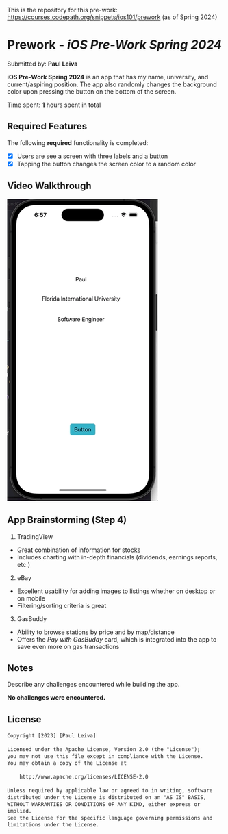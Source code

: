 This is the repository for this pre-work: https://courses.codepath.org/snippets/ios101/prework (as of Spring 2024)

# Prework - *iOS Pre-Work Spring 2024*

Submitted by: **Paul Leiva**

**iOS Pre-Work Spring 2024** is an app that has my name, university, and current/aspiring position. The app also randomly changes the background color upon pressing the button on the bottom of the screen.

Time spent: **1** hours spent in total

## Required Features

The following **required** functionality is completed:

- [x] Users are see a screen with three labels and a button
- [x] Tapping the button changes the screen color to a random color
 
## Video Walkthrough

![GIF](https://github.com/paul-leiva/iOS101_Pre-work_Spring2024/blob/main/pre-work_GIF.gif)

## App Brainstorming (Step 4)

1. TradingView
  - Great combination of information for stocks
  - Includes charting with in-depth financials (dividends, earnings reports, etc.)
2. eBay
  - Excellent usability for adding images to listings whether on desktop or on mobile
  - Filtering/sorting criteria is great
3. GasBuddy
  - Ability to browse stations by price and by map/distance
  - Offers the *Pay with GasBuddy* card, which is integrated into the app to save even more on gas transactions

## Notes

Describe any challenges encountered while building the app.

**No challenges were encountered.**

## License

    Copyright [2023] [Paul Leiva]

    Licensed under the Apache License, Version 2.0 (the "License");
    you may not use this file except in compliance with the License.
    You may obtain a copy of the License at

        http://www.apache.org/licenses/LICENSE-2.0

    Unless required by applicable law or agreed to in writing, software
    distributed under the License is distributed on an "AS IS" BASIS,
    WITHOUT WARRANTIES OR CONDITIONS OF ANY KIND, either express or implied.
    See the License for the specific language governing permissions and
    limitations under the License.
